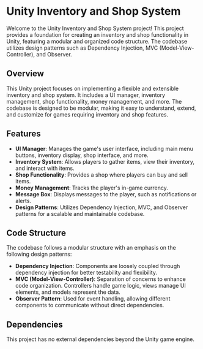 # Unity Inventory and Shop System

Welcome to the Unity Inventory and Shop System project! This project provides a foundation for creating an inventory and shop functionality in Unity, featuring a modular and organized code structure. The codebase utilizes design patterns such as Dependency Injection, MVC (Model-View-Controller), and Observer.

## Overview

This Unity project focuses on implementing a flexible and extensible inventory and shop system. It includes a UI manager, inventory management, shop functionality, money management, and more. The codebase is designed to be modular, making it easy to understand, extend, and customize for games requiring inventory and shop features.

## Features

- **UI Manager**: Manages the game's user interface, including main menu buttons, inventory display, shop interface, and more.
- **Inventory System**: Allows players to gather items, view their inventory, and interact with items.
- **Shop Functionality**: Provides a shop where players can buy and sell items.
- **Money Management**: Tracks the player's in-game currency.
- **Message Box**: Displays messages to the player, such as notifications or alerts.
- **Design Patterns**: Utilizes Dependency Injection, MVC, and Observer patterns for a scalable and maintainable codebase.

## Code Structure

The codebase follows a modular structure with an emphasis on the following design patterns:

- **Dependency Injection**: Components are loosely coupled through dependency injection for better testability and flexibility.
- **MVC (Model-View-Controller)**: Separation of concerns to enhance code organization. Controllers handle game logic, views manage UI elements, and models represent the data.
- **Observer Pattern**: Used for event handling, allowing different components to communicate without direct dependencies.

## Dependencies

This project has no external dependencies beyond the Unity game engine.

